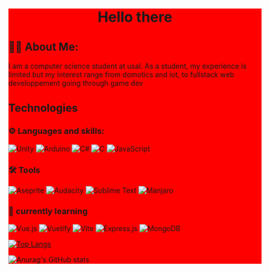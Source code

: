 <div style="background:red">
<div id="header" align="center">
  <h1>Hello there</h1>
</div>

## :technologist: About Me:
I am a computer science student at usal. As a student, my experience is limited but my interest range from domotics and iot, to fullstack web developpement going through game dev
  

## Technologies

### :gear: Languages and skills:



![Unity](https://img.shields.io/badge/unity-%23000000.svg?style=for-the-badge&logo=unity&logoColor=white)
![Arduino](https://img.shields.io/badge/-Arduino-00979D?style=for-the-badge&logo=Arduino&logoColor=white)
![C#](https://img.shields.io/badge/c%23-%23239120.svg?style=for-the-badge&logo=c-sharp&logoColor=white)
![C](https://img.shields.io/badge/c-%2300599C.svg?style=for-the-badge&logo=c&logoColor=white)
![JavaScript](https://img.shields.io/badge/javascript-%23323330.svg?style=for-the-badge&logo=javascript&logoColor=%23F7DF1E)

### :hammer_and_wrench: Tools

![Aseprite](https://img.shields.io/badge/Aseprite-FFFFFF?style=for-the-badge&logo=Aseprite&logoColor=#7D929E)
![Audacity](https://img.shields.io/badge/Audacity-0000CC?style=for-the-badge&logo=audacity&logoColor=white)
![Sublime Text](https://img.shields.io/badge/sublime_text-%23575757.svg?style=for-the-badge&logo=sublime-text&logoColor=important)
![Manjaro](https://img.shields.io/badge/Manjaro-35BF5C?style=for-the-badge&logo=Manjaro&logoColor=white)

### :blue_book: currently learning


![Vue.js](https://img.shields.io/badge/vuejs-%2335495e.svg?style=for-the-badge&logo=vuedotjs&logoColor=%234FC08D)
![Vuetify](https://img.shields.io/badge/Vuetify-1867C0?style=for-the-badge&logo=vuetify&logoColor=AEDDFF)
![Vite](https://img.shields.io/badge/vite-%23646CFF.svg?style=for-the-badge&logo=vite&logoColor=white)
![Express.js](https://img.shields.io/badge/express.js-%23404d59.svg?style=for-the-badge&logo=express&logoColor=%2361DAFB)
![MongoDB](https://img.shields.io/badge/MongoDB-%234ea94b.svg?style=for-the-badge&logo=mongodb&logoColor=white)


[![Top Langs](https://github-readme-stats.vercel.app/api/top-langs?username=guillermoVicenteGonzalez&langs_count=10&theme=radical&hide=ShaderLab,HLSL&layout=compact)](https://github.com/anuraghazra/github-readme)

![Anurag's GitHub stats](https://github-readme-stats.vercel.app/api?username=guillermoVicenteGonzalez&show_icons=true&theme=radical)
  

</div>
